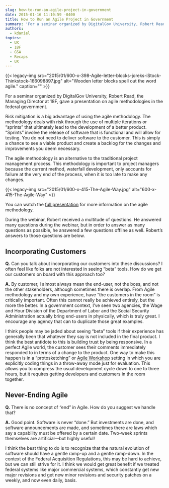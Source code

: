```yaml
---
slug: how-to-run-an-agile-project-in-government
date: 2015-01-16 11:10:59 -0400
title: How to Run an Agile Project in Government
summary: 'For a seminar organized by DigitalGov University, Robert Read, the Managing Director at 18F, gave a presentation on agile methodologies in the federal government. Risk mitigation is a big advantage of using the agile methodology. The methodology deals with risk through the use of multiple iterations or &#8220;sprints&#8221; that ultimately lead to the development of'
authors:
  - kdaniel
topics:
  - UX
  - 18F
  - GSA
  - Recaps
  - UX
---
```


{{< legacy-img src="2015/01/600-x-398-Agile-letter-blocks-joreks-iStock-Thinkstock-166098897.jpg" alt="Wooden letter blocks spell out the word agile." caption="" >}} 

For a seminar organized by DigitalGov University, Robert Read, the Managing Director at 18F, gave a presentation on agile methodologies in the federal government.

Risk mitigation is a big advantage of using the agile methodology. The methodology deals with risk through the use of multiple iterations or &#8220;sprints&#8221; that ultimately lead to the development of a better product. &#8220;Sprints&#8221; involve the release of software that is functional and will allow for testing. You do not need to deliver software to the customer. This is simply a chance to see a viable product and create a backlog for the changes and improvements you deem necessary.

The agile methodology is an alternative to the traditional project management process. This methodology is important to project managers because the current method, waterfall development, only accounts for failure at the very end of the process, when it is too late to make any changes.

{{< legacy-img src="2015/01/600-x-415-The-Agile-Way.jpg" alt="600-x-415-The-Agile-Way" >}}

You can watch the [full presentation](https://www.youtube.com/watch?v=FpBjClJTVQ0&feature=youtu.be) for more information on the agile methodology.

During the webinar, Robert received a multitude of questions. He answered many questions during the webinar, but in order to answer as many questions as possible, he answered a few questions offline as well. Robert’s answers to those questions are below.

## Incorporating Customers

**Q.** Can you talk about incorporating our customers into these discussions? I often feel like folks are not interested in seeing &#8220;beta&#8221; tools. How do we get our customers on board with this approach too?

**A.** By customer, I almost always mean the end-user, not the boss, and not the other stakeholders, although sometimes there is overlap. From Agile methodology and my own experience, have “the customers in the room” is critically important. Often this cannot really be achieved entirely, but the more the better. In a government context, I’ve seen two agencies, the Wage and Hour Division of the Department of Labor and the Social Security Administration actually bring end-users in physically, which is truly great. I encourage any agency that can to duplicate those great examples.

I think people may be jaded about seeing “beta” tools if their experience has generally been that whatever they say is not included in the final product. I think the best antidote to this is building trust by being responsive. In a perfect Agile world, the customer sees their comments immediately responded to in terms of a change to the product. One way to make this happen is in a “protosketching” or <a href="https://18f.gsa.gov/2014/10/21/how-to-run-your-own-3-sprint-agile-workshop/" target="_blank">Agile Workshop</a> setting in which you are explicitly coding things in a throw-away mode just for evaluation. This allows you to compress the usual development cycle down to one to three hours, but it requires getting developers and customers in the room together.

## Never-Ending Agile

**Q.** There is no concept of “end” in Agile. How do you suggest we handle that?

**A.** Good point. Software is never “done.” But investments are done, and software announcements are made, and sometimes there are laws which say a capability must be offered by a certain date. Two-week sprints themselves are artificial—but highly useful!

I think the best thing to do is to recognize that the natural evolution of software should have a gentle ramp-up and a gentle ramp-down. In the context of the Federal Acquisition Regulations, this may be hard to achieve, but we can still strive for it. I think we would get great benefit if we treated federal systems like major commercial systems, which constantly get new major revisions and get new minor revisions and security patches on a weekly, and now even daily, basis.